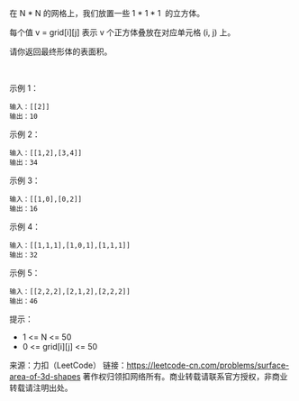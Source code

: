 在 N * N 的网格上，我们放置一些 1 * 1 * 1  的立方体。

每个值 v = grid[i][j] 表示 v 个正方体叠放在对应单元格 (i, j) 上。

请你返回最终形体的表面积。

 

示例 1：
```
输入：[[2]]
输出：10
```
示例 2：
```
输入：[[1,2],[3,4]]
输出：34
```
示例 3：
```
输入：[[1,0],[0,2]]
输出：16
```
示例 4：
```
输入：[[1,1,1],[1,0,1],[1,1,1]]
输出：32
```
示例 5：
```
输入：[[2,2,2],[2,1,2],[2,2,2]]
输出：46
```

提示：

* 1 <= N <= 50
* 0 <= grid[i][j] <= 50

来源：力扣（LeetCode）
链接：https://leetcode-cn.com/problems/surface-area-of-3d-shapes
著作权归领扣网络所有。商业转载请联系官方授权，非商业转载请注明出处。